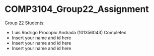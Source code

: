 # COMP3104_Group22_Assignment

Group 22
Students: 
- Luis Rodrigo Procopio Andrada (101356043) Completed
- Insert your name and id here
- Insert your name and id here
- Insert your name and id here
